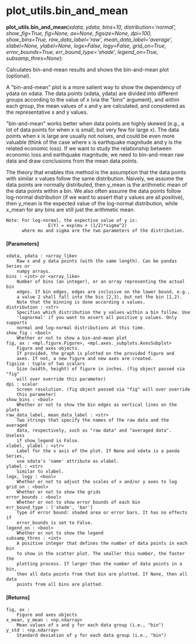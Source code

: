 # plot_utils.bin_and_mean

**plot_utils.bin_and_mean**(*xdata, ydata, bins=10, distribution='normal', show_fig=True, fig=None, ax=None, figsize=None, dpi=100, show_bins=True, raw_data_label='raw', mean_data_label='average', xlabel=None, ylabel=None, logx=False, logy=False, grid_on=True, error_bounds=True, err_bound_type='shade', legend_on=True, subsamp_thres=None*):

Calculates bin-and-mean results and shows the bin-and-mean plot (optional).

A "bin-and-mean" plot is a more salient way to show the dependency of ydata on xdata. The data points (xdata, ydata) are divided into different groups according to the value of x (via the "bins" argument), and within each group, the mean values of x and y are calculated, and considered as the representative x and y values.

"bin-and-mean" works better when data points are highly skewed (e.g., a lot of data points for when x is small, but very few for large x). The data points when x is large are usually not noises, and could be even more valuable (think of the case where x is earthquake magnitude and y is the related economic loss). If we want to study the relationship between economic loss and earthquake magnitude, we need to bin-and-mean raw data and draw conclusions from the mean data points.

The theory that enables this method is the assumption that the data points with similar x values follow the same distribution. Naively, we assume the data points are normally distributed, then y_mean is the arithmetic mean of the data points within a bin. We also often assume the data points follow log-normal distribution (if we want to assert that y values are all positive), then y_mean is the expected value of the log-normal distribution, while x_mean for any bins are still just the arithmetic mean.

    Note: For log-normal, the expective value of y is:
                    E(Y) = exp(mu + (1/2)*sigma^2)
          where mu and sigma are the two parameters of the distribution.

#### [Parameters]
    xdata, ydata : <array_like>
        Raw x and y data points (with the same length). Can be pandas Series or
        numpy arrays.
    bins : <int> or <array_like>
        Number of bins (an integer), or an array representing the actual bin
        edges. If bin edges, edges are inclusive on the lower bound, e.g.,
        a value 2 shall fall into the bin [2,3), but not the bin [1,2).
        Note that the binning is done according x values.
    distribution : <str>
        Specifies which distribution the y values within a bin follow. Use
        'lognormal' if you want to assert all positive y values. Only supports
        normal and log-normal distributions at this time.
    show_fig : <bool>
        Whether or not to show a bin-and-mean plot
    fig, ax : <mpl.figure.Figure>, <mpl.axes._subplots.AxesSubplot>
        Figure and axes objects.
        If provided, the graph is plotted on the provided figure and
        axes. If not, a new figure and new axes are created.
    figsize : tuple of two scalars
        Size (width, height) of figure in inches. (fig object passed via "fig"
        will over override this parameter)
    dpi : scalar
        Screen resolution. (fig object passed via "fig" will over override
        this parameter)
    show_bins : <bool>
        Whether or not to show the bin edges as vertical lines on the plots
    raw_data_label, mean_data_label : <str>
        Two strings that specify the names of the raw data and the averaged
        data, respectively, such as "raw data" and "averaged data". Useless
        if show_legend is False.
    xlabel, ylabel : <str>
        Label for the x axis of the plot. If None and xdata is a panda Series,
        use xdata's 'name' attribute as xlabel.
    ylabel : <str>
        Similar to xlabel.
    logx, logy : <bool>
        Whether or not to adjust the scales of x and/or y axes to log
    grid_on : <bool>
        Whether or not to show the grids
    error_bounds : <bool>
        Whether or not to show error bounds of each bin
    err_bound_type : ['shade', 'bar']
        Type of error bound: shaded area or error bars. It has no effects if
        error_bounds is set to False.
    legend_on : <bool>
        Whether or not to show the legend
    subsamp_thres : <int>
        A positive integer that defines the number of data points in each bin
        to show in the scatter plot. The smaller this number, the faster the
        plotting process. If larger than the number of data points in a bin,
        then all data points from that bin are plotted. If None, then all data
        points from all bins are plotted.

#### [Returns]
    fig, ax :
        Figure and axes objects
    x_mean, y_mean : <np.ndarray>
        Mean values of x and y for each data group (i.e., "bin")
    y_std : <np.ndarray>
        Standard deviation of y for each data group (i.e., "bin")
